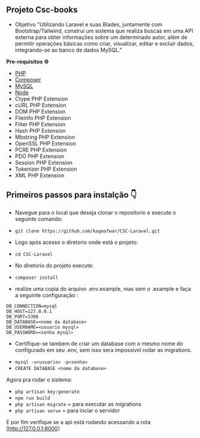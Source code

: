 ## Projeto Csc-books

- Objetivo
"Utilizando Laravel e suas Blades, juntamente com Bootstrap/Tailwind, construí um sistema que realiza buscas em uma API externa para obter informações sobre um determinado autor, além de permitir operações básicas como criar, visualizar, editar e excluir dados, integrando-se ao banco de dados MySQL."

**Pre-requisitos ⚙**
* [PHP](https://www.php.net/)
* [Composer](https://getcomposer.org/)
* [MySQL](https://getcomposer.org/)
* [Node](https://nodejs.org/en)
*  Ctype PHP Extension
*   cURL PHP Extension
*   DOM PHP Extension
*   Fileinfo PHP Extension
*   Filter PHP Extension
*   Hash PHP Extension
*   Mbstring PHP Extension
*   OpenSSL PHP Extension
*   PCRE PHP Extension
*   PDO PHP Extension
*   Session PHP Extension
*   Tokenizer PHP Extension
*   XML PHP Extension

## Primeiros passos para instalção 👇

- Navegue para o local que deseja clonar o repositorio e execute o seguinte comando:
* `git clone https://github.com/kageofwar/CSC-Laravel.git`

- Logo após acesse o diretorio onde está o projeto:
* `cd CSC-Laravel`

- No diretorio do projeto execute:
* `composer install`

- realize uma copia do arquivo .env.example, mas sem o .example e faça a seguinte configuração :
~~~
DB_CONNECTION=mysql
DB_HOST=127.0.0.1
DB_PORT=3306
DB_DATABASE=<nome da database>
DB_USERNAME=<usuario mysql>
DB_PASSWORD=<senha mysql>
~~~

- Certifique-se tambem de criar um database com o mesmo nome do configurado em seu .env, sem isso sera impossivel rodar as migrations.
* `mysql -u<usuario> -p<senha>`
* `CREATE DATABASE <nome da database>`

Agora pra rodar o sistema:
* `php artisan key:generate`
* `npm run build`
* `php artisan migrate` = para executar as migrations
* `php artisan serve` = para inciar o servidor

E por fim verifique se a api está rodando acessando a rota [http://127.0.0.1:8000]
